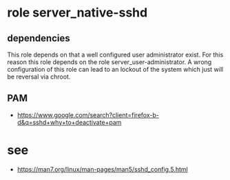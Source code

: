 # role server_native-sshd
## dependencies
This role depends on that a well configured user administrator exist.
For this reason this role depends on the role server_user-administrator.
A wrong configuration of this role can lead to an lockout of the system which just will be reversal via chroot.  

## PAM
- https://www.google.com/search?client=firefox-b-d&q=sshd+why+to+deactivate+pam

# see
- https://man7.org/linux/man-pages/man5/sshd_config.5.html
